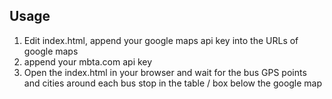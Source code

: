 ## Usage

1. Edit index.html, append your google maps api key into the URLs of google maps
2. append your mbta.com api key
3. Open the index.html in your browser and wait for the bus GPS points and cities around each bus stop in the table / box below the google map

